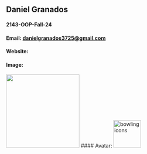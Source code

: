 ## Daniel Granados 
#### 2143-OOP-Fall-24
#### Email: danielgranados3725@gmail.com
#### Website: 
#### Image: 
<img src="https://thumbs2.imgbox.com/43/a4/BVBsVcmQ_t.jpeg" width="200">
#### Avatar: 
<img src="https://www.flaticon.com/free-icons/bowling" title="bowling icons" width="75">

